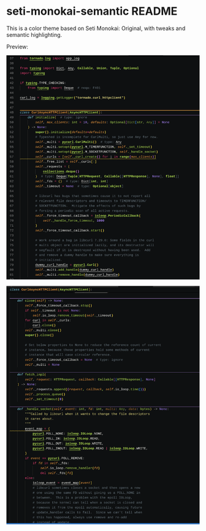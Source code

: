 # seti-monokai-semantic README

This is a color theme based on Seti Monokai: Original, with tweaks and semantic highlighting.

Preview:

![preview1](images/sshot1.png)

![preview2](images/sshot2.png)
